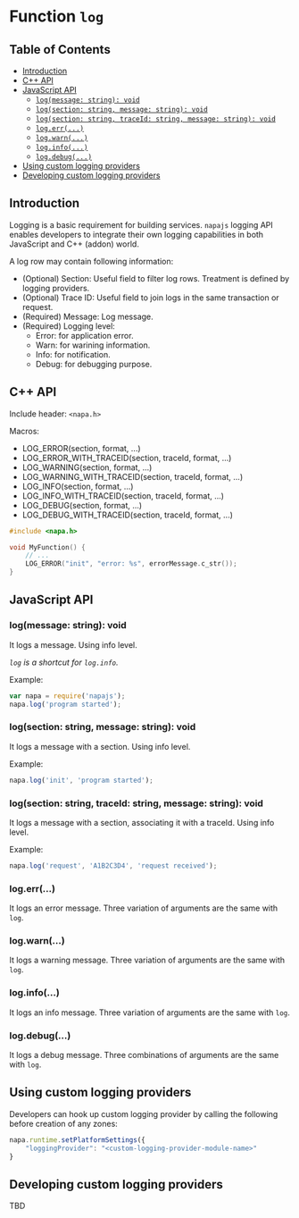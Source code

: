 # Function `log`

## Table of Contents
- [Introduction](#intro)
- [C++ API](#cpp-api)
- [JavaScript API](#js-api)
    - [`log(message: string): void`](#log)
    - [`log(section: string, message: string): void`](#log-with-section)
    - [`log(section: string, traceId: string, message: string): void`](#log-with-traceid)
    - [`log.err(...)`](#log-err)
    - [`log.warn(...)`](#log-warn)
    - [`log.info(...)`](#log-info)
    - [`log.debug(...)`](#log-debug)
- [Using custom logging providers](#use-custom-providers)
- [Developing custom logging providers](#develop-custom-providers)

## <a name="intro"></a> Introduction
Logging is a basic requirement for building services. `napajs` logging API enables developers to integrate their own logging capabilities in both JavaScript and C++ (addon) world.

A log row may contain following information:
- (Optional) Section: Useful field to filter log rows. Treatment is defined by logging providers.
- (Optional) Trace ID: Useful field to join logs in the same transaction or request.
- (Required) Message: Log message.
- (Required) Logging level: 
    - Error: for application error.
    - Warn: for warining information.
    - Info: for notification. 
    - Debug: for debugging purpose.

## <a name="cpp-api"></a> C++ API
Include header: `<napa.h>`

Macros:
- LOG_ERROR(section, format, ...)
- LOG_ERROR_WITH_TRACEID(section, traceId, format, ...)
- LOG_WARNING(section, format, ...)
- LOG_WARNING_WITH_TRACEID(section, traceId, format, ...)
- LOG_INFO(section, format, ...)
- LOG_INFO_WITH_TRACEID(section, traceId, format, ...)
- LOG_DEBUG(section, format, ...)
- LOG_DEBUG_WITH_TRACEID(section, traceId, format, ...)

```cpp
#include <napa.h>

void MyFunction() {
    // ...
    LOG_ERROR("init", "error: %s", errorMessage.c_str());
}
```

## <a name="js-api"></a> JavaScript API

### <a name="log"></a> log(message: string): void
It logs a message. Using info level. 

*`log` is a shortcut for `log.info`.*

Example:
```js
var napa = require('napajs');
napa.log('program started');
```

### <a name="log-with-section"></a> log(section: string, message: string): void
It logs a message with a section. Using info level. 

Example:
```js
napa.log('init', 'program started');
```

### <a name="log-with-traceid"></a> log(section: string, traceId: string, message: string): void
It logs a message with a section, associating it with a traceId. Using info level.

Example:
```js
napa.log('request', 'A1B2C3D4', 'request received');
```
### <a name="log-err"></a> log.err(...)
It logs an error message. Three variation of arguments are the same with `log`.

### <a name="log-warn"></a> log.warn(...)
It logs a warning message. Three variation of arguments are the same with `log`.

### <a name="log-info"></a>log.info(...)
It logs an info message. Three variation of arguments are the same with `log`.

### <a name="log-debug"></a> log.debug(...)
It logs a debug message. Three combinations of arguments are the same with `log`.

## <a name="use-custom-providers"></a> Using custom logging providers
Developers can hook up custom logging provider by calling the following before creation of any zones:
```js
napa.runtime.setPlatformSettings({
    "loggingProvider": "<custom-logging-provider-module-name>"
}
```
## <a name="develop-custom-providers"></a> Developing custom logging providers
TBD
